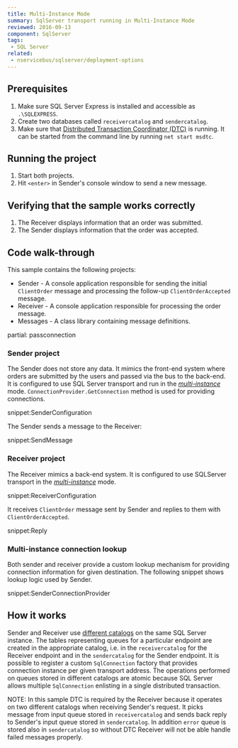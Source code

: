```yaml
---
title: Multi-Instance Mode
summary: SqlServer transport running in Multi-Instance Mode
reviewed: 2016-09-13
component: SqlServer
tags:
 - SQL Server
related:
 - nservicebus/sqlserver/deployment-options
---
```



## Prerequisites

 1. Make sure SQL Server Express is installed and accessible as `.\SQLEXPRESS`.
 1. Create two databases called `receivercatalog` and `sendercatalog`.
 1. Make sure that [Distributed Transaction Coordinator (DTC)](https://msdn.microsoft.com/en-us/library/ms684146.aspx) is running. It can be started from the command line by running `net start msdtc`.


## Running the project

 1. Start both projects.
 1. Hit `<enter>` in Sender's console window to send a new message.


## Verifying that the sample works correctly

 1. The Receiver displays information that an order was submitted.
 1. The Sender displays information that the order was accepted.


## Code walk-through

This sample contains the following projects:

 * Sender - A console application responsible for sending the initial `ClientOrder` message and processing the follow-up `ClientOrderAccepted` message.
 * Receiver - A console application responsible for processing the order message.
 * Messages - A class library containing message definitions.

partial: passconnection


### Sender project

The Sender does not store any data. It mimics the front-end system where orders are submitted by the users and passed via the bus to the back-end. It is configured to use SQL Server transport and run in the [*multi-instance*](/nservicebus/sqlserver/deployment-options#modes-overview-multi-instance) mode. `ConnectionProvider.GetConnection` method is used for providing connections.

snippet:SenderConfiguration

The Sender sends a message to the Receiver:

snippet:SendMessage


### Receiver project

The Receiver mimics a back-end system. It is configured to use SQLServer transport in the [*multi-instance*](/nservicebus/sqlserver/deployment-options#modes-overview-multi-instance) mode.

snippet:ReceiverConfiguration

It receives `ClientOrder` message sent by Sender and replies to them with `ClientOrderAccepted`.

snippet:Reply


### Multi-instance connection lookup

Both sender and receiver provide a custom lookup mechanism for providing connection information for given destination. The following snippet shows lookup logic used by Sender.

snippet:SenderConnectionProvider


## How it works

Sender and Receiver use [different catalogs](/nservicebus/sqlserver/deployment-options.md) on the same SQL Server instance. The tables representing queues for a particular endpoint are created in the appropriate catalog, i.e. in the `receivercatalog` for the Receiver endpoint and in the `sendercatalog` for the Sender endpoint. It is possible to register a custom `SqlConnection` factory that provides connection instance per given transport address. The operations performed on queues stored in different catalogs are atomic because SQL Server allows multiple `SqlConnection` enlisting in a single distributed transaction.

NOTE: In this sample DTC is required by the Receiver because it operates on two different catalogs when receiving Sender's request. It picks message from input queue stored in `receivercatalog` and sends back reply to Sender's input queue stored in `sendercatalog`. In addition `error` queue is stored also in `sendercatalog` so without DTC Receiver will not be able handle failed messages properly.
